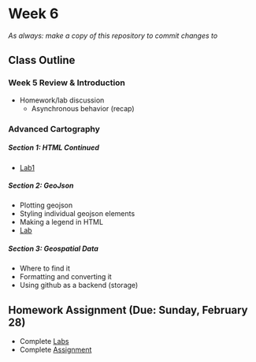 # Week 6

*As always: make a copy of this repository to commit changes to*

## Class Outline

### Week 5 Review & Introduction
- Homework/lab discussion
  - Asynchronous behavior (recap)

### Advanced Cartography

##### Section 1: HTML Continued
- [Lab1](lab/lab1/)

##### Section 2: GeoJson
- Plotting geojson
- Styling individual geojson elements
- Making a legend in HTML
- [Lab](lab/)

##### Section 3: Geospatial Data
- Where to find it
- Formatting and converting it
- Using github as a backend (storage)

## Homework Assignment (Due: Sunday, February 28)

- Complete [Labs](lab)
- Complete [Assignment](assignment)
